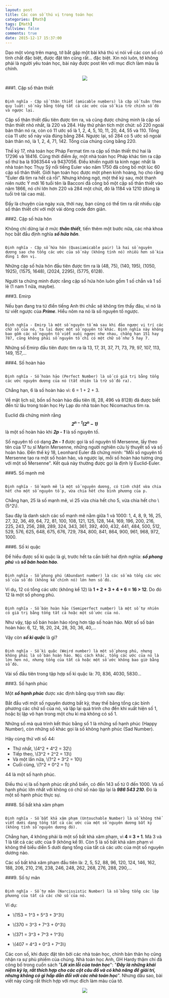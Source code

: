 ```yaml
---
layout: post
title: Các con số thú vị trong toán học
categories: [Math]
tags: [Math]
fullview: false
comments: true
date: 2015-12-17 15:37:00
---
```


Dạo một vòng trên mạng, tớ bắt gặp một bài khá thú vị nói về các con số có tính chất đặc biệt, được đặt tên cũng rất... đặc biệt. Xin nói luôn, tớ không phải là người yêu toán học, bài này được post lên với mục đích làm màu là chính.

<div align="center"><img src="https://cloud.githubusercontent.com/assets/5568988/11865676/247687b0-a4d8-11e5-994e-408c3baed778.PNG"></div>

###1. Cặp số thân thiết

```

Định nghĩa - Cặp số thân thiết (amicable numbers) là cặp số tuân theo quy luật: số này bằng tổng tất cả các ước của số kia trừ chính số đó và ngược lại.

```

Cặp số thân thiết đầu tiên được tìm ra, và cũng được chứng minh là cặp số thân thiết nhỏ nhất, là 220 và 284. Hãy thử phân tích một chút: số 220 ngoài bản thân nó ra, còn có 11 ước số là 1, 2, 4, 5, 10, 11, 20, 44, 55 và 110. Tổng của 11 ước số này vừa đúng bằng 284. Ngược lại, số 284 có 5 ước số ngoài bản thân nó, là 1, 2, 4, 71, 142. Tổng của chúng cũng bằng 220.

Thế kỷ 17, nhà toán học Pháp Fermat tìm ra cặp số thân thiết thứ hai là 17296 và 18416. Cũng thời điểm ấy, một nhà toán học Pháp khác tìm ra cặp số thứ ba là 9363544 và 9437056. Điều khiến người ta kinh ngạc nhất là nhà toán học Thụy Sỹ nổi tiếng Euler vào năm 1750 đã công bố một lúc 60 cặp số thân thiết. Giới hạn toán học được một phen kinh hoàng, họ cho rằng  "Euler đã tìm ra hết cả rồi". Nhưng không ngờ, một thế kỷ sau, một thanh niên nước Ý mới 16 tuổi tên là Bacconi đã công bố một cặp số thân thiết vào năm 1866, nó chỉ lớn hơn 220 và 284 một chút, đó là 1184 và 1210 (đúng là tuổi trẻ tài cao mà).

Đấy là chuyện của ngày xưa, thời nay, bạn cũng có thể tìm ra rất nhiều cặp số thân thiết chỉ với một vài dòng code đơn giản.

###2. Cặp số hứa hôn

Không chỉ dừng lại ở mức ***thân thiết***, tiến thêm một bước nữa, các nhà khoa học bắt đầu định nghĩa ***số hứa hôn***.

```

Định nghĩa - Cặp số hứa hôn (Quasiamicable pair) là hai số nguyên dương sao cho tổng các ước của số này (không tính nó) nhiều hơn số kia đúng 1 đơn vị.

```

Những cặp số hứa hôn đầu tiên được tìm ra là (48, 75), (140, 195), (1050, 1925), (1575, 1648), (2024, 2295), (5775, 6128).

Người ta chứng minh được rằng cặp số hứa hôn luôn gồm 1 số chẵn và 1 số lẻ (1 nam 1 nữa, maybe).

###3. Emirp

Nếu bạn đang tra từ điển tiếng Anh thì chắc sẽ không tìm thấy đâu, vì nó là từ viết ngược của ***Prime***. Hiểu nôm na nó là số nguyên tố ngược.

```

Định nghĩa - Emirp là một số nguyên tố mà sau khi đảo ngược vị trí các chữ số của nó, ta lại được một số nguyên tố khác. Định nghĩa này không bao gồm các số nguyên tố viết xuôi ngược như nhau, chẳng hạn 151 hay 787, cũng không phải số nguyên tố chỉ có một chữ số như 5 hay 7.

```

Những số Emirp đầu tiên được tìm ra là 13, 17, 31, 37, 71, 73, 79, 97, 107, 113, 149, 157,...

###4. Số hoàn hảo

```

Định nghĩa - Số hoàn hảo (Perfect Number) là số có giá trị bằng tổng các ước nguyên dương của nó (tất nhiên là trừ số đó ra).

```

Chẳng hạn, 6 là số hoàn hảo vì: 6 = 1 + 2 + 3.

Về mặt lịch sử, bốn số hoàn hảo đầu tiên (6, 28, 496 và 8128) đã được biết đến từ lâu trong toán học Hy Lạp do nhà toán học Nicomachus tìm ra.

Euclid đã chứng minh rằng ***$$2^{n-1}(2^n - 1)$$*** là một số hoàn hảo khi ***2p - 1*** là số nguyên tố.

Số nguyên tố có dạng ***2n - 1*** được gọi là số nguyên tố Mersenne, lấy theo tên của 17 tu sĩ Marin Mersenne, những người nghiên cứu lý thuyết số và số hoàn hảo. Đến thế kỷ 18, Leonhard Euler đã chứng minh: "Mỗi số nguyên tố Mersenne tạo ra một số hoàn hảo, và ngược lại, mỗi số hoàn hảo tương ứng với một số Mersenne". Kết quả này thường được gọi là định lý Euclid-Euler.

###5. Số mạnh mẽ

```

Định nghĩa - Số mạnh mẽ là một số nguyên dương, có tính chất vừa chia hết cho một số nguyên tố p, vừa chia hết cho bình phương của p.

```

Chẳng hạn, 25 là số mạnh mẽ, vì 25 vừa chia hết cho 5, vừa chia hết cho \\(5^2\\).

Sau đây là danh sách các số mạnh mẽ nằm giữa 1 và 1000: 1, 4, 8, 9, 16, 25, 27, 32, 36, 49, 64, 72, 81, 100, 108, 121, 125, 128, 144, 169, 196, 200, 216, 225, 243, 256, 288, 289, 324, 343, 361, 392, 400, 432, 441, 484, 500, 512, 529, 576, 625, 648, 675, 676, 729, 784, 800, 841, 864, 900, 961, 968, 972, 1000.

###6. Số kì quặc

Để hiểu được số kì quặc là gì, trước hết ta cần biết hai định nghĩa: ***số phong phú*** và ***số bán hoàn hảo***.

```

Định nghĩa - Số phong phú (Abundant number) là các số mà tổng các ước số của số đó (không kể chính nó) lớn hơn số đó.

```

Ví dụ, 12 có tổng các ước (không kể 12) là **1 + 2 + 3 + 4 + 6 = 16 > 12**. Do đó 12 là một số phong phú.

```

Định nghĩa - Số bán hoàn hảo (Semiperfect number) là một số tự nhiên có giá trị bằng tổng tất cả hoặc một số ước của nó.

```

Như vậy, tập số bán hoàn hảo rộng hơn tập số hoàn hảo. Một số số bán hoàn hảo: 6, 12, 18, 20, 24, 28, 30, 36, 40,...

Vậy còn ***số kì quặc*** là gì?

```

Định nghĩa - Số kì quặc (Weird number) là một số phong phú, nhưng không phải là số bán hoàn hảo. Nói cách khác, tổng các ước của nó là lớn hơn nó, nhưng tổng của tất cả hoặc một số ước không bao giờ bằng số đó.

```

Vài số đầu tiên trong tập hợp số kì quặc là: 70, 836, 4030, 5830...

###3. Số hạnh phúc

Một ***số hạnh phúc*** được xác định bằng quy trình sau đây:

Bắt đầu với một số nguyên dương bất kỳ, thay thế bằng tổng các bình phương các chữ số của nó, và lặp lại quá trình cho đến khi xuất hiện số 1, hoặc bị lặp vô hạn trong một chu kì mà không có số 1.

Những số mà quá trình kết thúc bằng số 1 là những số hạnh phúc (Happy Number), còn những số khác gọi là số không hạnh phúc (Sad Number).

Hãy cùng thử với số 44:

* Thứ nhất, \\(4^2 + 4^2  = 32\\)
* Tiếp theo, \\(3^2 + 2^2 = 13\\)
* Và một lần nữa, \\(1^2 + 3^2 = 10\\)
* Cuối cùng, \\(1^2 + 0^2 = 1\\)

44 là một số hạnh phúc.

Điều thú vị là số hạnh phúc rất phổ biến, có đến 143 số từ 0 đến 1000. Và số hạnh phúc lớn nhất với không có chữ số nào lặp lại là ***986 543 210***. Đó là một số hạnh phúc thực sự.

###8. Số bất khả xâm phạm

```

Định nghĩa - Số bất khả xâm phạm (Untouchable Number) là số không thể viết dưới dạng tổng tất cả các ước của một số nguyên dương bất kỳ (không tính số nguyên dương đó).

```

Chẳng hạn, 4 không phải là một số bất khả xâm phạm, vì **4 = 3 + 1**. Mà 3 và 1 là tất cả các ước của 9 (không kể 9). Còn 5 là số bất khả xâm phạm vì không thể biểu diễn 5 dưới dạng tổng của tất cả các ước của một số nguyên dương nào.

Các số bất khả xâm phạm đầu tiên là: 2, 5, 52, 88, 96, 120, 124, 146, 162, 188, 206, 210, 216, 238, 246, 248, 262, 268, 276, 288, 290,...

###9. Số tự mãn

```

Định nghĩa - Số tự mãn (Narcissistic Number) là số bằng tổng các lập phương của tất cả các chữ số của nó.

```

Ví dụ:

* \\(153 = 1^3 + 5^3 + 3^3\\)

* \\(370 = 3^3 + 7^3 + 0^3\\)

* \\(371 = 3^3 + 7^3 + 1^3\\)

* \\(407 = 4^3 + 0^3 + 7^3\\)

Các con số, khi được đặt tên bởi các nhà toán học, chính bản thân họ cũng nhận ra sự phù phiếm của chúng. Nhà toán học Anh, GH Hardy thậm chí đã công bố trong cuốn sách "***Lời xin lỗi của toán học***": "___Đây là những khái niệm kỳ lạ, rất thích hợp cho các cột câu đố và có khả năng để giải trí, nhưng không có gì hấp dẫn đối với các nhà toán học___". Nhưng dẫu sao, bài viết này cũng rất thích hợp với mục đích làm màu của tớ.

<div align="center"><img src="https://cloud.githubusercontent.com/assets/5568988/11865676/247687b0-a4d8-11e5-994e-408c3baed778.PNG"></div>
